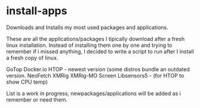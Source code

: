 # install-apps
Downloads and Installs my most used packages and applications.

These are all the applications/packages I tipically download after a fresh linux installation.
Instead of installing them one by one and trying to remember if i missed anything, I decided to write a script to run after I install a fresh copy of linux.

GoTop
Docker.io
HTOP - newest version (some distros bundle an outdated version.
NeoFetch
XMRig
XMRig-MO
Screen
Libsensors5 - (for HTOP to show CPU temp)

List is a work in progress, newpackages/applications will be added as i remember or need them.

